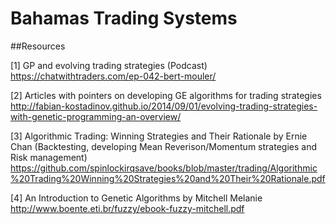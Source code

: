# Bahamas Trading Systems

##Resources 

  [1] GP and evolving trading strategies (Podcast) https://chatwithtraders.com/ep-042-bert-mouler/
  
  [2] Articles with pointers on developing GE algorithms for trading strategies http://fabian-kostadinov.github.io/2014/09/01/evolving-trading-strategies-with-genetic-programming-an-overview/ 
  
  [3] Algorithmic Trading: Winning Strategies and Their Rationale by Ernie Chan (Backtesting, developing Mean Reverison/Momentum strategies and Risk management) https://github.com/spinlockirqsave/books/blob/master/trading/Algorithmic%20Trading%20Winning%20Strategies%20and%20Their%20Rationale.pdf
  
  [4] An Introduction to Genetic Algorithms by Mitchell Melanie http://www.boente.eti.br/fuzzy/ebook-fuzzy-mitchell.pdf
  
  
